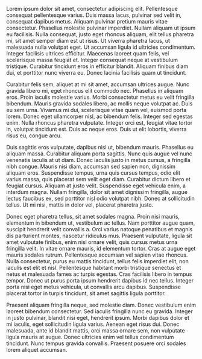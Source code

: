 

Lorem ipsum dolor sit amet, consectetur adipiscing elit. Pellentesque consequat pellentesque varius. Duis massa lacus, pulvinar sed velit in, consequat dapibus metus. Aliquam pulvinar pretium mauris vitae consectetur. Phasellus molestie pulvinar imperdiet. Nullam aliquam ut ipsum eu facilisis. Nulla consequat, justo eget rhoncus aliquam, elit tellus pharetra mi, sit amet semper diam est ut risus. Ut viverra pharetra lacus, ut malesuada nulla volutpat eget. Ut accumsan ligula id ultricies condimentum. Integer facilisis ultrices efficitur. Maecenas laoreet quam felis, vel scelerisque massa feugiat et. Integer consequat neque at vestibulum tristique. Curabitur tincidunt eros in efficitur blandit. Aliquam finibus diam dui, et porttitor nunc viverra eu. Donec lacinia facilisis quam ut tincidunt.

Curabitur felis sem, aliquet at mi sit amet, accumsan ultrices augue. Nunc gravida libero mi, eget rhoncus elit commodo nec. Phasellus in aliquam eros. Proin iaculis molestie varius. Morbi consectetur metus eu velit fringilla bibendum. Mauris gravida sodales libero, ac mollis neque volutpat ac. Duis eu sem urna. Vivamus mi dui, scelerisque vitae quam vel, euismod porta lorem. Donec eget ullamcorper nisl, ac bibendum felis. Integer sed egestas enim. Nulla rhoncus pharetra vulputate. Integer orci est, feugiat vitae tortor in, volutpat tincidunt est. Duis ac neque eros. Duis ut elit lobortis, viverra risus eu, congue arcu.

Duis sagittis eros vulputate, dapibus nisl ut, bibendum mauris. Phasellus eu aliquam massa. Curabitur aliquam porta sagittis. Nunc quis augue vel nunc venenatis iaculis at ut diam. Donec iaculis justo in metus cursus, a fringilla nibh congue. Mauris nisi diam, accumsan sed sapien non, dignissim aliquam eros. Suspendisse tempus, urna quis cursus tempus, odio elit varius massa, quis placerat sem velit eget diam. Curabitur dictum libero et feugiat cursus. Aliquam at justo velit. Suspendisse eget vehicula enim, a interdum magna. Nullam fringilla, dolor sit amet dignissim fringilla, augue lectus faucibus ex, sed porttitor nisl odio volutpat nibh. Donec at sollicitudin tellus. Ut mi nisi, mattis in dolor vel, placerat pharetra justo.

Donec eget pharetra tellus, sit amet sodales magna. Proin nisi mauris, elementum in bibendum ut, vestibulum ac tellus. Nam porttitor augue quam, suscipit hendrerit velit convallis a. Orci varius natoque penatibus et magnis dis parturient montes, nascetur ridiculus mus. Praesent vulputate, ligula sit amet vulputate finibus, enim nisl ornare velit, quis cursus metus urna fringilla velit. In vitae ornare mauris, id elementum tortor. Cras at augue eget mauris sodales rutrum. Pellentesque accumsan vel sapien vitae rhoncus. Nulla consectetur, purus eu mattis tincidunt, tellus felis imperdiet elit, non iaculis est elit et nisl. Pellentesque habitant morbi tristique senectus et netus et malesuada fames ac turpis egestas. Cras facilisis libero in tempus tempor. Donec ut purus porta ipsum hendrerit dapibus id nec tellus. Integer porta nisi eget metus vehicula, ut convallis arcu dapibus. Suspendisse placerat tortor in turpis tincidunt, sit amet sagittis ligula porttitor.

Praesent aliquam fringilla neque, sed molestie diam. Donec vestibulum enim laoreet bibendum consectetur. Sed iaculis fringilla nunc eu gravida. Integer in justo pulvinar, blandit nisi eget, hendrerit ipsum. Morbi dapibus dolor et mi iaculis, eget sollicitudin ligula varius. Aenean eget risus dui. Donec malesuada, ante id blandit mattis, orci massa ornare sem, non vulputate ligula mauris at augue. Donec ultricies enim vel tellus condimentum tincidunt. Nunc tempus gravida convallis. Praesent posuere orci sodales lorem aliquet accumsan. 